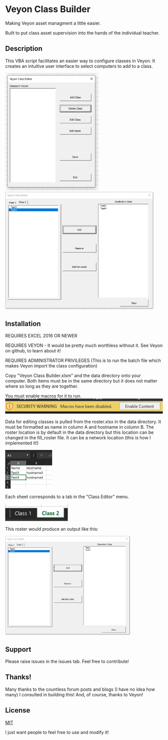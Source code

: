# Veyon Class Builder
Making Veyon asset managment a little easier.

Built to put class asset supervision into the hands of the individual teacher.

## Description
This VBA script facilitates an easier way to configure classes in Veyon. It creates an intuitive user interface to select computers to add to a class.

<img src="images/class_picker.png" alt="Your image title" width="300"/>  <img src="images/class_editor.png" alt="Your image title" width="475"/>

## Installation
REQUIRES EXCEL 2016 OR NEWER

REQUIRES VEYON - It would be pretty much worthless without it. See Veyon on github, to learn about it!

REQUIRES ADMINISTRATOR PRIVILEGES (This is to run the batch file which makes Veyon import the class configuration) 

Copy "Veyon Class Builder.xlsm" and the data directory onto your computer. Both items must be in the same directory but it does not matter where so long as they are together.

You must enable macros for it to run.
<img src="images/enable_macros.png" alt="enable macros" width="700"/>

Data for editing classes is pulled from the roster.xlsx in the data directory.
It must be formatted as name in column A and hostname in column B. The roster location is by default in the data directory but this location can be changed in the fill_roster file. It can be a network location (this is how I implemented it!)

<img src="images/roster_names.png" alt="enable macros" width="150"/>

Each sheet corresponds to a tab in the "Class Editor" menu.

<img src="images/sheet_names.png" alt="enable macros" width="200"/>

This roster would produce an output like this:

<img src="images/class_editor.png" alt="enable macros" width="400"/>

## Support
Please raise issues in the issues tab.
Feel free to contribute!

## Thanks!
Many thanks to the countless forum posts and blogs (I have no idea how many) I consulted in building this! And, of course, thanks to Veyon!

## License
[MIT](https://choosealicense.com/licenses/mit/)

I just want people to feel free to use and modify it!
